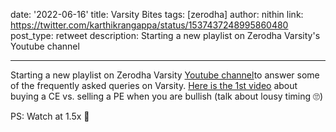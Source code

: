 date: '2022-06-16'
title: Varsity Bites
tags: [zerodha]
author: nithin
link: https://twitter.com/karthikrangappa/status/1537437248995860480
post_type: retweet
description: Starting a new playlist on Zerodha Varsity's Youtube channel

---

Starting a new playlist on Zerodha Varsity [Youtube channel](https://www.youtube.com/channel/UCQXwgooTlP6tk2a-u6vgyUA)to answer some of the frequently asked queries on Varsity. [Here is the 1st video](https://www.youtube.com/playlist?list=PLX2SHiKfualEyD05J9JsklEq1JFGbG6qJ)
about buying a CE vs. selling a PE when you are bullish (talk about lousy timing 🙄)

PS: Watch at 1.5x 😬
